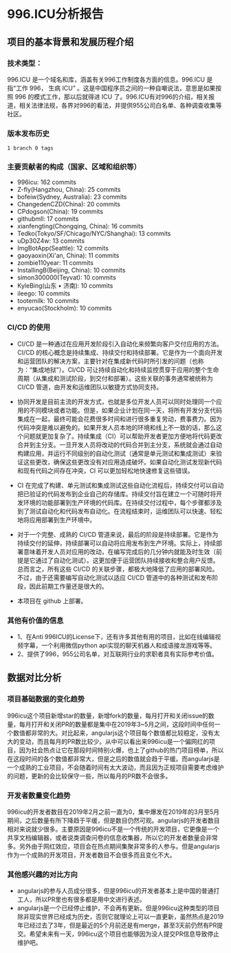 # 996.ICU分析报告

## 项目的基本背景和发展历程介绍

### 技术类型：
996.ICU 是一个域名和库，涵盖有关996工作制度各方面的信息。996.ICU 是指“工作 996， 生病 ICU” 。这是中国程序员之间的一种自嘲说法，意思是如果按照 996 的模式工作，那以后就得进 ICU 了。996.ICU有对996的介绍，相关报道，相关法律法规，各界对996的看法，并提供955公司白名单、各种调查收集等社区。

### 版本发布历史
    1 branch 0 tags

### 主要贡献者的构成（国家、区域和组织等）

-   996icu: 162 commits
-   Z-fly(Hangzhou, China): 25 commits
-   bofeiw(Sydney, Australia): 23 commits
-   ChangedenCZD(China): 20 commits
-   CPdogson(China): 19 commits
-   githubmll: 17 commits
-   xianfengting(Chongqing, China): 16 commits
-   Tedko(Tokyo/SF/Chicago/NYC/Shanghai): 13 commits
-   uDp30Z4w: 13 commits
-   ImgBotApp(Seattle): 12 commits
-   gaoyaoxin(Xi'an, China): 11 commits
-   zombie110year: 11 commits
-   InstallingB(Beijing, China): 10 commits
-   simon300000(Teyvat): 10 commits
-   KyleBing(山东 • 济南): 10 commits
-   ileego: 10 commits
-   tootemilk: 10 commits
-   enyucao(Stockholm): 10 commits 

### CI/CD 的使用

-   CI/CD 是一种通过在应用开发阶段引入自动化来频繁向客户交付应用的方法。CI/CD 的核心概念是持续集成、持续交付和持续部署。它是作为一个面向开发和运营团队的解决方案，主要针对在集成新代码时所引发的问题（也称为：“集成地狱”）。CI/CD 可让持续自动化和持续监控贯穿于应用的整个生命周期（从集成和测试阶段，到交付和部署）。这些关联的事务通常被统称为 CI/CD 管道，由开发和运维团队以敏捷方式协同支持。

-   协同开发是目前主流的开发方式，也就是多位开发人员可以同时处理同一个应用的不同模块或者功能。但是，如果企业计划在同一天，将所有开发分支代码集成在一起，最终可能会花费很多时间和进行很多重复劳动，费事费力。因为代码冲突是难以避免的。如果开发人员本地的环境和线上不一致的话，那么这个问题就更加复杂了。持续集成（CI）可以帮助开发者更加方便地将代码更改合并到主分支。一旦开发人员将改动的代码合并到主分支，系统就会通过自动构建应用，并运行不同级别的自动化测试（通常是单元测试和集成测试）来验证这些更改，确保这些更改没有对应用造成破坏。如果自动化测试发现新代码和现有代码之间存在冲突，CI 可以更加轻松地快速修复这些错误。

-   CI 在完成了构建、单元测试和集成测试这些自动化流程后，持续交付可以自动把已验证的代码发布到企业自己的存储库。持续交付旨在建立一个可随时将开发环境的功能部署到生产环境的代码库。在持续交付过程中，每个步骤都涉及到了测试自动化和代码发布自动化。在流程结束时，运维团队可以快速、轻松地将应用部署到生产环境中。

-   对于一个完整、成熟的 CI/CD 管道来说，最后的阶段是持续部署。它是作为持续交付的延伸，持续部署可以自动将应用发布到生产环境。实际上，持续部署意味着开发人员对应用的改动，在编写完成后的几分钟内就能及时生效（前提是它通过了自动化测试）。这更加便于运营团队持续接收和整合用户反馈。总而言之，所有这些 CI/CD 的关联步骤，都极大地降低了应用的部署风险。不过，由于还需要编写自动化测试以适应 CI/CD 管道中的各种测试和发布阶段，因此前期工作量还是很大的。

-   本项目在 github 上部署。

### 其他有价值的信息

-   1、在Anti 996ICU的License下，还有许多其他有用的项目，比如在线编辑视频字幕，一个利用微信python api实现的聊天机器人和成语接龙游戏等等。
-   2、提供了996，955公司名单，对互联网行业的求职者具有实际参考价值。

## 数据对比分析

### 项目基础数据的变化趋势

996icu这个项目新增star的数量，新增fork的数量，每月打开和关闭issue的数量，每月打开和关闭PR的数量都是集中在2019年3~5月之间，这段时间中任何一个数值都非常的大。对比起来，angularjs这个项目每个数值都比较稳定，没有太大的变动，而且每月的PR数比较少。从中可以看出来996icu是一个偏网红的项目，因为社会热点让它在那段时间特别火爆，也上了github的热门项目榜单，所以在这段时间的各个数值都非常大，但是之后的数值就会趋于平缓。而angularjs是一个成熟的工业项目，不会随着时间有太大波动，而且因为正规项目需要考虑维护的问题，更新的会比较保守一些，所以每月的PR数不会很多。

### 开发者数量变化趋势

996icu的开发者数目在2019年2月之前一直为0，集中爆发在2019年的3月至5月期间，之后数量有所下降趋于平缓，但是数目仍然可观。angularjs的开发者数目相对来说就少很多。主要原因是996icu不是一个传统的开发项目，它更像是一个共享文档编辑器，或者说类调查问卷的信息收集器，所以它的开发者数量会非常多。另外由于网红效应，项目会在热点期间集聚非常多的人参与。但是angularjs作为一个成熟的开发项目，开发者数目不会很多而且变化不大。

### 其他感兴趣的对比方向

- angularjs的参与人员成分很多，但是996icu的开发者基本上是中国的普通打工人，所以PR里也有很多都是用中文进行表述。
- angularjs是一个已经停止维护，不会再有更新。但是996icu这种类型的项目除非现实世界已经成为历史，否则它就理论上可以一直更新，虽然热点是2019年已经过去了3年，但是最近的5个月前还是有merge，甚至3天前仍然有PR提交。希望未来有一天，996icu这个项目也能够因为没人提交PR信息导致停止维护吧。